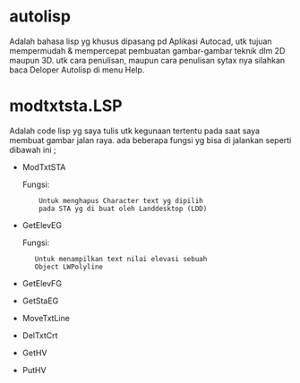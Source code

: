 # autolisp
Adalah bahasa lisp yg khusus dipasang pd Aplikasi
Autocad, utk tujuan mempermudah & mempercepat 
pembuatan gambar-gambar teknik dlm 2D maupun 3D.
utk cara penulisan, maupun cara penulisan sytax nya
silahkan baca Deloper Autolisp di menu Help.

# modtxtsta.LSP
Adalah code lisp yg saya tulis utk kegunaan
tertentu pada saat saya membuat gambar jalan raya.
ada beberapa fungsi yg bisa di jalankan seperti
dibawah ini ;

- ModTxtSTA

    Fungsi: 

          Untuk menghapus Character text yg dipilih 
          pada STA yg di buat oleh Landdesktop (LDD)

- GetElevEG

    Fungsi: 

         Untuk menampilkan text nilai elevasi sebuah
         Object LWPolyline

- GetElevFG
- GetStaEG
- MoveTxtLine
- DelTxtCrt
- GetHV
- PutHV


